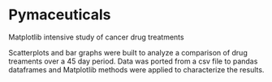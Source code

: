 # Pymaceuticals
Matplotlib intensive study of cancer drug treatments


Scatterplots and bar graphs were built to analyze a comparison of drug treaments over a 45 day period.  Data was ported from a csv file to pandas dataframes and Matplotlib methods were applied to characterize the results. 
